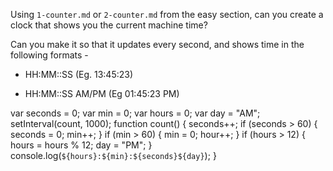 Using `1-counter.md` or `2-counter.md` from the easy section, can you create a
clock that shows you the current machine time?

Can you make it so that it updates every second, and shows time in the following formats - 

 - HH:MM::SS (Eg. 13:45:23)

 - HH:MM::SS AM/PM (Eg 01:45:23 PM)

var seconds = 0;
var min = 0;
var hours = 0;
var day = "AM";
setInterval(count, 1000);
function count() {
  seconds++;
  if (seconds > 60) {
    seconds = 0;
    min++;
  }
  if (min > 60) {
    min = 0;
    hour++;
  }
  if (hours > 12) {
    hours = hours % 12;
    day = "PM";
  }
  console.log(`${hours}:${min}:${seconds}${day}`);
}
